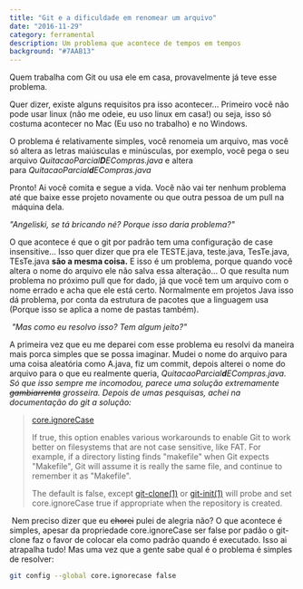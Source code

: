 ```yaml
---
title: "Git e a dificuldade em renomear um arquivo"
date: "2016-11-29"
category: ferramental
description: Um problema que acontece de tempos em tempos
background: "#7AAB13"
---
```


Quem trabalha com Git ou usa ele em casa, provavelmente já teve esse problema.

Quer dizer, existe alguns requisitos pra isso acontecer... Primeiro você não pode usar linux (não me odeie, eu uso linux em casa!) ou seja, isso só costuma acontecer no Mac (Eu uso no trabalho) e no Windows.

O problema é relativamente simples, você renomeia um arquivo, mas você só altera as letras maiúsculas e minúsculas, por exemplo, você pega o seu arquivo _QuitacaoParcial**D**ECompras.java_ e altera para _QuitacaoParcial**d**ECompras.java_

Pronto! Ai você comita e segue a vida. Você não vai ter nenhum problema até que baixe esse projeto novamente ou que outra pessoa de um pull na  máquina dela.

_"Angeliski, se tá bricando né? Porque isso daria problema?"_

O que acontece é que o git por padrão tem uma configuração de case insensitive... Isso quer dizer que pra ele TESTE.java, teste.java, TesTe.java, TEsTe.java **são a mesma coisa.** E isso é um problema, porque quando você altera o nome do arquivo ele não salva essa alteração... O que resulta num problema no próximo pull que for dado, já que você tem um arquivo com o nome errado e acha que ele está certo. Normalmente em projetos Java isso dá problema, por conta da estrutura de pacotes que a linguagem usa (Porque isso se aplica a nome de pastas também).

 _"Mas como eu resolvo isso? Tem algum jeito?"_

A primeira vez que eu me deparei com esse problema eu resolvi da maneira mais porca simples que se possa imaginar. Mudei o nome do arquivo para uma coisa aleatória como A.java, fiz um commit, depois alterei o nome do arquivo para o que eu realmente queria, _QuitacaoParcial**d**ECompras.java. Só que isso sempre me incomodou, parece uma solução extremamente <strike>gambiarrenta</strike> grosseira. Depois de umas pesquisas, achei na documentação do git a solução:_

> [core.ignoreCase](ftp://www.kernel.org/pub/software/scm/git/docs/git-config.html)
> 
> If true, this option enables various workarounds to enable Git to work better on filesystems that are not case sensitive, like FAT. For example, if a directory listing finds "makefile" when Git expects "Makefile", Git will assume it is really the same file, and continue to remember it as "Makefile".
> 
> The default is false, except [git-clone(1)](ftp://www.kernel.org/pub/software/scm/git/docs/git-clone.html) or [git-init(1)](ftp://www.kernel.org/pub/software/scm/git/docs/git-init.html) will probe and set core.ignoreCase true if appropriate when the repository is created.

 Nem preciso dizer que eu <strike>chorei</strike> pulei de alegria não? O que acontece é simples, apesar da propriedade core.ignoreCase ser false por padão o git-clone faz o favor de colocar ela como padrão quando é executado. Isso ai atrapalha tudo! Mas uma vez que a gente sabe qual é o problema é simples de resolver:

```sh
git config --global core.ignorecase false
```


<Signature></Signature>
